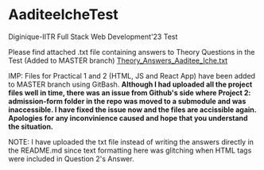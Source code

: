 # AaditeeIcheTest
Diginique-IITR Full Stack Web Development'23 Test

Please find attached .txt file containing answers to Theory Questions in the Test (Added to MASTER branch)
[Theory_Answers_Aaditee_Iche.txt](https://github.com/aaditeeiche/AaditeeIcheTest/files/11779020/Theory_Answers_Aaditee_Iche.txt)

IMP: Files for Practical 1 and 2 (HTML, JS and React App) have been added to MASTER branch using GitBash. 
**Although I had uploaded all the project files well in time, there was an issue from Github's side where Project 2: admission-form folder in the repo was moved to a submodule and was inaccessible. I have fixed the issue now and the files are accissible again. Apologies for any inconvinience caused and hope that you understand the situation.**

NOTE: I have uploaded the txt file instead of writing the answers directly in the README.md since text formatting here was glitching when HTML tags were included in Question 2's Answer.
